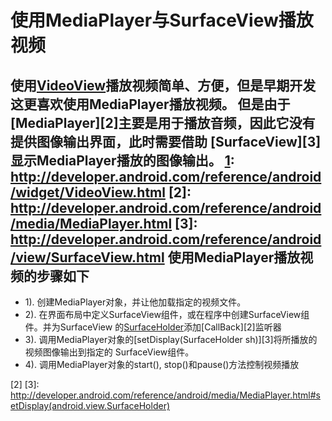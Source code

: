 使用MediaPlayer与SurfaceView播放视频
==================================
使用[VideoView][1]播放视频简单、方便，但是早期开发这更喜欢使用MediaPlayer播放视频。
但是由于[MediaPlayer][2]主要是用于播放音频，因此它没有提供图像输出界面，此时需要借助
[SurfaceView][3]显示MediaPlayer播放的图像输出。
[1]: http://developer.android.com/reference/android/widget/VideoView.html
[2]: http://developer.android.com/reference/android/media/MediaPlayer.html
[3]: http://developer.android.com/reference/android/view/SurfaceView.html
使用MediaPlayer播放视频的步骤如下
-------------------------------

- 1). 创建MediaPlayer对象，并让他加载指定的视频文件。
- 2). 在界面布局中定义SurfaceView组件，或在程序中创建SurfaceView组件。并为SurfaceView
的[SurfaceHolder][1]添加[CallBack][2]监听器
- 3). 调用MediaPlayer对象的[setDisplay(SurfaceHolder sh)][3]将所播放的视频图像输出到指定的
SurfaceView组件。
- 4). 调用MediaPlayer对象的start(), stop()和pause()方法控制视频播放

[1]: http://developer.android.com/reference/android/view/SurfaceHolder.html
[2]
[3]: http://developer.android.com/reference/android/media/MediaPlayer.html#setDisplay(android.view.SurfaceHolder)
